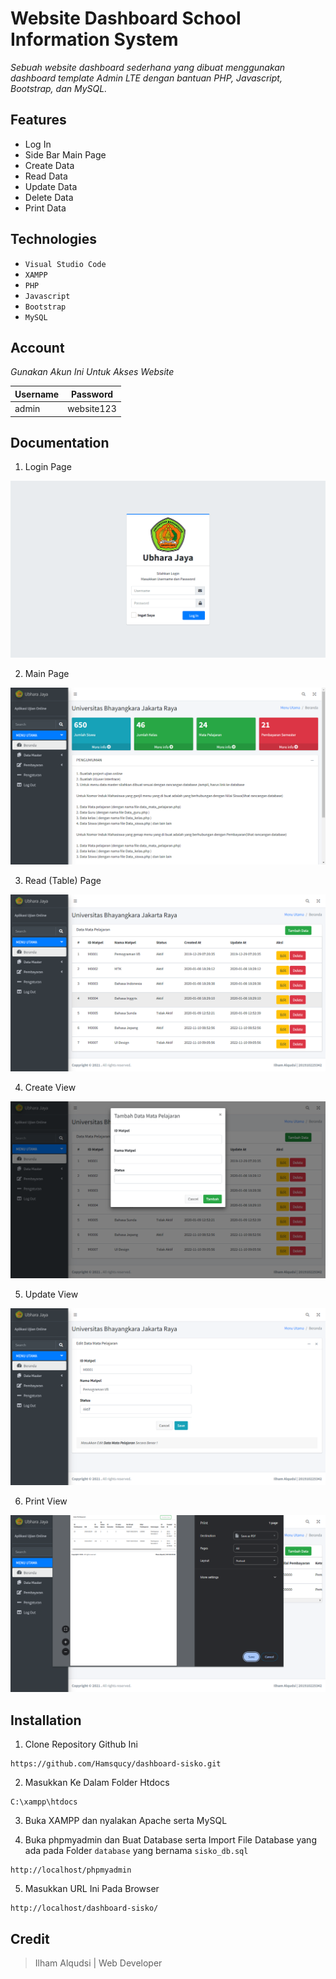 # Website Dashboard School Information System

*Sebuah website dashboard sederhana yang dibuat menggunakan dashboard template Admin LTE dengan bantuan PHP, Javascript, Bootstrap, dan MySQL.*

## Features
- Log In
- Side Bar Main Page
- Create Data
- Read Data
- Update Data
- Delete Data
- Print Data

## Technologies
- `Visual Studio Code`
- `XAMPP`
- `PHP`
- `Javascript`
- `Bootstrap`
- `MySQL`

## Account
*Gunakan Akun Ini Untuk Akses Website*

|Username|Password|
| --- | --- |
| admin | website123 |

## Documentation
1. Login Page
<img src="https://github.com/Hamsqucy/dashboard-sisko/blob/master/img/login.png">

2. Main Page
<img src="https://github.com/Hamsqucy/dashboard-sisko/blob/master/img/main.png">

3. Read (Table) Page
<img src="https://github.com/Hamsqucy/dashboard-sisko/blob/master/img/table.png">

4. Create View
<img src="https://github.com/Hamsqucy/dashboard-sisko/blob/master/img/create.png">

5. Update View
<img src="https://github.com/Hamsqucy/dashboard-sisko/blob/master/img/update.png">

6. Print View 
<img src="https://github.com/Hamsqucy/dashboard-sisko/blob/master/img/print.png">

## Installation
1. Clone Repository Github Ini
```
https://github.com/Hamsqucy/dashboard-sisko.git
```

2. Masukkan Ke Dalam Folder Htdocs
```
C:\xampp\htdocs
```

3. Buka XAMPP dan nyalakan Apache serta MySQL

4. Buka phpmyadmin dan Buat Database serta Import File Database yang ada pada Folder `database` yang bernama `sisko_db.sql`
```
http://localhost/phpmyadmin
```
5. Masukkan URL Ini Pada Browser
```
http://localhost/dashboard-sisko/
```

## Credit
> Ilham Alqudsi | Web Developer